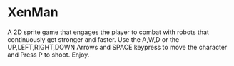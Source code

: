# XenMan
A 2D sprite game that engages the player to combat with robots that continuously get stronger and faster.
Use the A,W,D or the UP,LEFT,RIGHT,DOWN Arrows and SPACE keypress to move the character and Press P to shoot. Enjoy.

